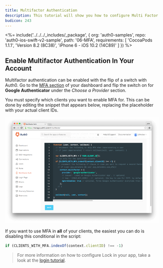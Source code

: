 ```yaml
---
title: Multifactor Authentication
description: This tutorial will show you how to configure Multi Factor Authentication (MFA) via Google Authenticator in your app.
budicon: 243
---
```


<%= include('../../../_includes/_package', {
  org: 'auth0-samples',
  repo: 'auth0-ios-swift-v2-sample',
  path: '06-MFA',
  requirements: [
    'CocoaPods 1.1.1',
    'Version 8.2 (8C38)',
    'iPhone 6 - iOS 10.2 (14C89)'
  ]
}) %>

## Enable Multifactor Authentication In Your Account

Multifactor authentication can be enabled with the flip of a switch with Auth0. Go to the [MFA section](${manage_url}/#/multifactor) of your dashboard and flip the switch on for **Google Authenticator** under the *Choose a Provider* section.

You must specify which clients you want to enable MFA for. This can be done by editing the snippet that appears below, replacing the placeholder with your actual client IDs.

![MFA Rule Screenshot](/media/articles/mfa/mfa-native/mfa-native-02.png)

If you want to use MFA in **all** of your clients, the easiest you can do is disabling this conditional in the script:

```javascript
if (CLIENTS_WITH_MFA.indexOf(context.clientID) !== -1)
```

> For more information on how to configure Lock in your app, take a look at the [login tutorial](/quickstart/native/ios-swift/01-login).
